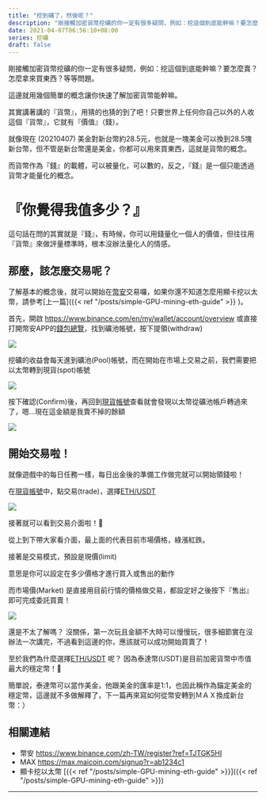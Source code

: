 ```yaml
---
title: "挖到礦了，然後呢？"
description: "剛接觸加密貨幣挖礦的你一定有很多疑問，例如：挖這個到底能幹嘛？要怎麼賣？怎麼拿來買東西？等等問題。這邊就用幾個簡單的概念讓你快速了解加密貨幣能幹嘛。"
date: 2021-04-07T06:56:10+08:00
series: 挖礦
draft: false
---
```


剛接觸加密貨幣挖礦的你一定有很多疑問，例如：挖這個到底能幹嘛？要怎麼賣？怎麼拿來買東西？等等問題。

這邊就用幾個簡單的概念讓你快速了解加密貨幣能幹嘛。

其實講著講的『貨幣』，用猜的也猜的到了吧！只要世界上任何你自己以外的人收這個『貨幣』，它就有『價值』（錢）。

就像現在 (20210407) 美金對新台幣約28.5元，也就是一塊美金可以換到28.5塊新台幣，但不管是新台幣還是美金，你都可以用來買東西，這就是貨幣的概念。

而貨幣作為『錢』的載體，可以被量化，可以數的，反之，『錢』是一個只能透過貨幣才能量化的概念。

# 『你覺得我值多少？』

這句話在問的其實就是『錢』，有時候，你可以用錢量化一個人的價值，但往往用『貨幣』來做評量標準時，根本沒辦法量化人的情感。


## 那麼，該怎麼交易呢？

了解基本的概念後，就可以開始在[幣安](https://www.binance.com/zh-TW/register?ref=TJTGK5HI)交易囉，如果你還不知道怎麼用顯卡挖以太幣，請參考[上一篇]({{< ref "/posts/simple-GPU-mining-eth-guide" >}} )。

首先，開啟 https://www.binance.com/en/my/wallet/account/overview 或直接打開幣安APP的[錢包總覽](https://www.binance.com/en/my/wallet/account/overview)，找到礦池帳號，按下提領(withdraw)


![](https://i.imgur.com/hlbGbCf.png)

挖礦的收益會每天進到礦池(Pool)帳號，而在開始在市場上交易之前，我們需要把以太幣轉到現貨(spot)帳號


![](https://i.imgur.com/2D6Upbw.png)

按下確認(Confirm)後，再回到[現貨帳號](https://www.binance.com/en/my/wallet/account/main)查看就會發現以太幣從礦池帳戶轉過來了，嗯...現在這金額是我賣不掉的餘額

![](https://i.imgur.com/87E3ORt.png)

## 開始交易啦！

就像遊戲中的每日任務一樣，每日出金後的準備工作做完就可以開始領錢啦！

在[現貨帳號](https://www.binance.com/en/my/wallet/account/main)中，點交易(trade)，選擇[ETH/USDT](https://www.binance.com/en/trade/ETH_USDT)

![](https://i.imgur.com/w6pb0Ux.png)

接著就可以看到交易介面啦！

從上到下帶大家看介面，最上面的代表目前市場價格，綠漲紅跌。

接著是交易模式，預設是現價(limit)

意思是你可以設定在多少價格才進行買入或售出的動作

而市場價(Market) 是直接用目前行情的價格做交易，都設定好之後按下『售出』即可完成委託買賣！

![](https://i.imgur.com/2rtcIWJ.png)

還是不太了解嗎？ 沒關係，第一次玩且金額不大時可以慢慢玩，很多細節實在沒辦法一次講完，不過看到這邊的你，應該就可以成功開始買賣了！

至於我們為什麼選擇[ETH/USDT](https://www.binance.com/en/trade/ETH_USDT) 呢？ 因為泰達幣(USDT)是目前加密貨幣中市值最大的穩定幣！

簡單說，泰達幣可以當作美金，他跟美金的匯率是1:1，也因此稱作為錨定美金的穩定幣，這邊就不多做解釋了，下一篇再來寫如何從幣安轉到ＭＡＸ換成新台幣：）




## 相關連結
* 幣安 https://www.binance.com/zh-TW/register?ref=TJTGK5HI
* MAX https://max.maicoin.com/signup?r=ab1234c1
* 顯卡挖以太幣 [{{< ref "/posts/simple-GPU-mining-eth-guide" >}}]({{< ref "/posts/simple-GPU-mining-eth-guide" >}})
---

